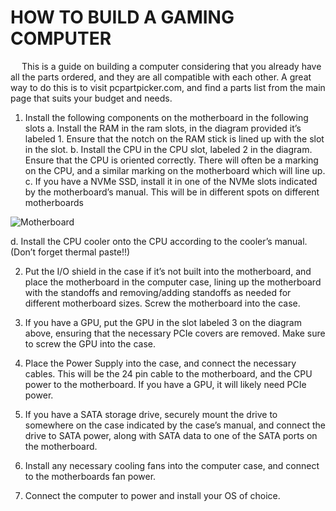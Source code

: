 # HOW TO BUILD A GAMING COMPUTER
 
This is a guide on building a computer considering that you already have all the parts ordered, and they are all compatible with each other. 
A great way to do this is to visit pcpartpicker.com, and find a parts list from the main page that suits your budget and needs.


1.	Install the following components on the motherboard in the following slots
  a.	Install the RAM in the ram slots, in the diagram provided it’s labeled 1. Ensure that the notch on the RAM stick is lined up with the slot in the slot.
  b.	Install the CPU in the CPU slot, labeled 2 in the diagram. Ensure that the CPU is oriented correctly. There will often be a marking on the CPU, and a similar marking on the motherboard   which will line up.
  c.	If you have a NVMe SSD, install it in one of the NVMe slots indicated by the motherboard’s manual. This will be in different spots on different motherboards

![Motherboard](https://github.com/user-attachments/assets/416e8f30-6339-4799-a71f-fc7bb0a2a6f2)

d.	Install the CPU cooler onto the CPU according to the cooler’s manual. (Don’t forget thermal paste!!)
 
2.	Put the I/O shield in the case if it’s not built into the motherboard, and place the motherboard in the computer case, lining up the motherboard with the standoffs and removing/adding standoffs as needed for different motherboard sizes. Screw the motherboard into the case.

3.	If you have a GPU, put the GPU in the slot labeled 3 on the diagram above, ensuring that the necessary PCIe covers are removed. Make sure to screw the GPU into the case.

4.	Place the Power Supply into the case, and connect the necessary cables. This will be the 24 pin cable to the motherboard, and the CPU power to the motherboard. If you have a GPU, it will likely need PCIe power. 

5.	If you have a SATA storage drive, securely mount the drive to somewhere on the case indicated by the case’s manual, and connect the drive to SATA power, along with SATA data to one of the SATA ports on the motherboard.

6.	Install any necessary cooling fans into the computer case, and connect to the motherboards fan power.

7.	Connect the computer to power and install your OS of choice. 
